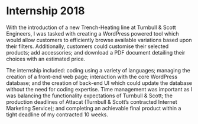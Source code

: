 # Internship 2018

With the introduction of a new Trench-Heating line at Turnbull & Scott Engineers, I was tasked with creating a WordPress powered tool which would allow customers to efficiently browse available variations based upon their filters. Additionally, customers could customise their selected products; add accessories; and download a PDF document detailing their choices with an estimated price. 

The internship included: coding using a variety of languages; managing the creation of a front-end web page; interaction with the core WordPress database; and the creation of back-end UI which could update the database without the need for coding expertise. Time management was important as I was balancing the functionality expectations of Turnbull & Scott; the production deadlines of Attacat (Turnbull & Scott’s contracted Internet Marketing Service); and completing an achievable final product within a tight deadline of my contracted 10 weeks.
